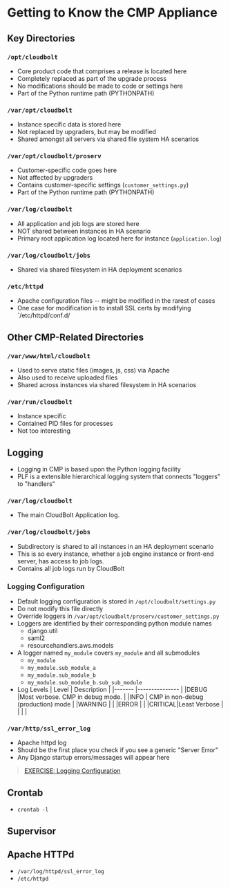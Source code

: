 # Getting to Know the CMP Appliance


## Key Directories

### `/opt/cloudbolt`
* Core product code that comprises a release is located here
* Completely replaced as part of the upgrade process
* No modifications should be made to code or settings here
* Part of the Python runtime path (PYTHONPATH)

### `/var/opt/cloudbolt`
* Instance specific data is stored here
* Not replaced by upgraders, but may be modified
* Shared amongst all servers via shared file system HA scenarios

### `/var/opt/cloudbolt/proserv`
* Customer-specific code goes here
* Not affected by upgraders
* Contains customer-specific settings (`customer_settings.py`)
* Part of the Python runtime path (PYTHONPATH)

### `/var/log/cloudbolt`
* All application and job logs are stored here
* NOT shared between instances in HA scenario
* Primary root application log located here for instance (`application.log`)

### `/var/log/cloudbolt/jobs`
* Shared via shared filesystem in HA deployment scenarios

### `/etc/httpd`
* Apache configuration files -- might be modified in the rarest of cases
* One case for modification is to install SSL certs by modifying `/etc/httpd/conf.d/


## Other CMP-Related Directories

### `/var/www/html/cloudbolt`
* Used to serve static files (images, js, css) via Apache
* Also used to receive uploaded files
* Shared across instances via shared filesystem in HA scenarios

### `/var/run/cloudbolt`
* Instance specific
* Contained PID files for processes
* Not too interesting

## Logging
* Logging in CMP is based upon the Python logging facility
* PLF is a extensible hierarchical logging system that connects "loggers" to "handlers"

### `/var/log/cloudbolt`
* The main CloudBolt Application log.

### `/var/log/cloudbolt/jobs`
* Subdirectory is shared to all instances in an HA deployment scenario
* This is so every instance, whether a job engine instance or front-end server, has access to job logs.
* Contains all job logs run by CloudBolt


### Logging Configuration
* Default logging configuration is stored in `/opt/cloudbolt/settings.py`
* Do not modify this file directly
* Override loggers in `/var/opt/cloudbolt/proserv/customer_settings.py`
* Loggers are identified by their corresponding python module names
  * django.util
  * saml2
  * resourcehandlers.aws.models
* A logger named `my_module` covers `my_module` and all submodules
  * `my_module`
  * `my_module.sub_module_a`
  * `my_module.sub_module_b`
  * `my_module.sub_module_b.sub_sub_module`
* Log Levels
  | Level  | Description                        |
  |------- |---------------                     |
  |DEBUG   |Most verbose. CMP in debug mode.    |
  |INFO    | CMP in non-debug (production) mode |
  |WARNING |                                    |
  |ERROR   |                                    |
  |CRITICAL|Least Verbose                       |
  |        |                                    |

 
### `/var/http/ssl_error_log`
* Apache httpd log
* Should be the first place you check if you see a generic "Server Error"
* Any Django startup errors/messages will appear here


> [EXERCISE: Logging Configuration](../exercises/logging.md)


## Crontab
* `crontab -l`

## Supervisor

## Apache HTTPd
* `/var/log/httpd/ssl_error_log`
* `/etc/httpd`



